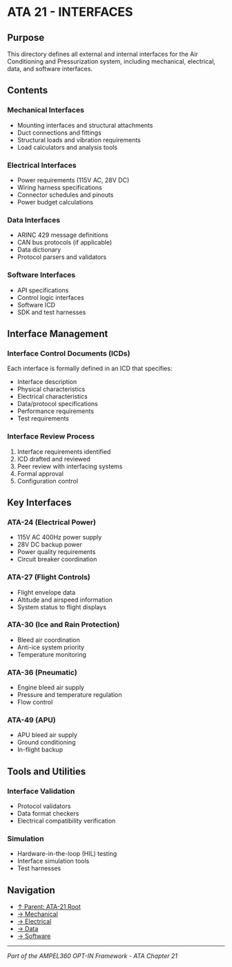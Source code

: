 # ATA 21 - INTERFACES

## Purpose

This directory defines all external and internal interfaces for the Air Conditioning and Pressurization system, including mechanical, electrical, data, and software interfaces.

## Contents

### Mechanical Interfaces
- Mounting interfaces and structural attachments
- Duct connections and fittings
- Structural loads and vibration requirements
- Load calculators and analysis tools

### Electrical Interfaces
- Power requirements (115V AC, 28V DC)
- Wiring harness specifications
- Connector schedules and pinouts
- Power budget calculations

### Data Interfaces
- ARINC 429 message definitions
- CAN bus protocols (if applicable)
- Data dictionary
- Protocol parsers and validators

### Software Interfaces
- API specifications
- Control logic interfaces
- Software ICD
- SDK and test harnesses

## Interface Management

### Interface Control Documents (ICDs)
Each interface is formally defined in an ICD that specifies:
- Interface description
- Physical characteristics
- Electrical characteristics
- Data/protocol specifications
- Performance requirements
- Test requirements

### Interface Review Process
1. Interface requirements identified
2. ICD drafted and reviewed
3. Peer review with interfacing systems
4. Formal approval
5. Configuration control

## Key Interfaces

### ATA-24 (Electrical Power)
- 115V AC 400Hz power supply
- 28V DC backup power
- Power quality requirements
- Circuit breaker coordination

### ATA-27 (Flight Controls)
- Flight envelope data
- Altitude and airspeed information
- System status to flight displays

### ATA-30 (Ice and Rain Protection)
- Bleed air coordination
- Anti-ice system priority
- Temperature monitoring

### ATA-36 (Pneumatic)
- Engine bleed air supply
- Pressure and temperature regulation
- Flow control

### ATA-49 (APU)
- APU bleed air supply
- Ground conditioning
- In-flight backup

## Tools and Utilities

### Interface Validation
- Protocol validators
- Data format checkers
- Electrical compatibility verification

### Simulation
- Hardware-in-the-loop (HIL) testing
- Interface simulation tools
- Test harnesses

## Navigation

- [↑ Parent: ATA-21 Root](../README.md)
- [→ Mechanical](MECHANICAL/)
- [→ Electrical](ELECTRICAL/)
- [→ Data](DATA/)
- [→ Software](SOFTWARE/)

---

*Part of the AMPEL360 OPT-IN Framework - ATA Chapter 21*

